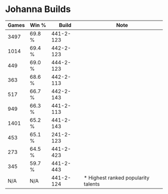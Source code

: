# Johanna Builds

Games  | Win %  | Build     | Note
-----  | -----  | -----     | ----
3497   | 69.8 % | 441-2-123 | 
1014   | 69.4 % | 442-2-123 | 
449    | 69.0 % | 444-2-123 | 
363    | 68.6 % | 442-2-113 | 
517    | 66.7 % | 442-2-143 | 
949    | 66.3 % | 441-2-113 | 
1401   | 65.2 % | 441-2-143 | 
453    | 65.1 % | 241-2-123 | 
273    | 64.5 % | 441-2-423 | 
345    | 59.7 % | 441-2-443 | 
N/A    | N/A    | 441-2-124 | * Highest ranked popularity talents
